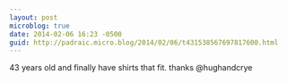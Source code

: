 ```yaml
---
layout: post
microblog: true
date: 2014-02-06 16:23 -0500
guid: http://padraic.micro.blog/2014/02/06/t431538567697817600.html
---
```

43 years old and finally have shirts that fit. thanks @hughandcrye

